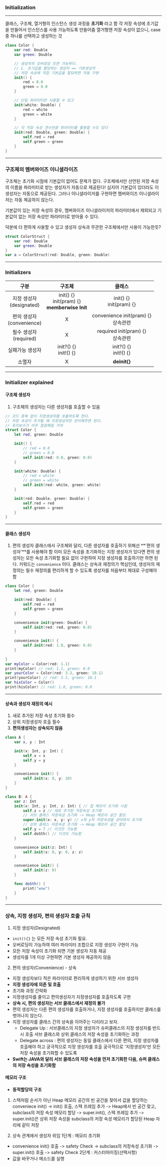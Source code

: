 ### Initialization
---

클래스, 구조체, 열거형의 인스턴스 생성 과정을 **초기화** 라고 함
각 저장 속성에 초기값을 만들어서 인스턴스를 사용 가능하도록 만들어줌
열거형엔 저장 속성이 없으니, case 중 하나를 선택하고 생성하는 것

```swift
class Color {
    var red: Double
    var green: Double

    // 생성자의 오버로딩 또한 가능하다.
    // 1. 초기값을 할당하는 생성자 == 기본생성자
    // 저장 속성에 직접 기본값을 할당하면 자동 구현
    init() {
        red = 0.0
        green = 0.0
    }

    // 단일 파라미터만 사용할 수 있고
    init(white: Double) {
        red = white
        green = white
    }

    // 각 저장 속성 갯수만큼 파라미터를 활용할 수도 있다
    init(red: Double, green: Double) {
        self.red = red
        self.green = green
    }
}
```
---

### 구조체의 멤버와이즈 이니셜라이즈

구조체는 초기화 시점에 기본값이 없어도 문제가 없다.
구조체에서만 선언된 저장 속성의 이름을 파라미터로 받는 생성자가 자동으로 제공된다!
심지어 기본값이 있더라도 이 생성자는 자동으로 제공된다.
그러나 이니셜라이저를 구현하면 멤버와이즈 이니셜라이저는 자동 제공하지 않는다.

기본값이 있는 저장 속성의 경우, 멤버와이즈 이니셜라이저의 파라미터에서 제외되고
기본값이 없는 저장 속성만 파라미터로 받아올 수 있다.

덕분에 더 편하게 사용할 수 있고 생성자 상속과 무관한 구조체에서만 사용이 가능한듯?


```swift
struct ColorStruct {
    var red: Double
    var green: Double
}
var a = ColorStruct(red: Double, green: Double)

```
---

### Initializers

|구분|구조체|클래스|
|:---:|:---:|:---:|
|지정 생성자<br>(designated)|init() {} <br> init(pram) {} <br> **memberwise Init**|init() {} <br> init(pram) {}|
|편의 생성자<br>(convenience)|X|convenience init(pram) {} <br> 상속관련|
|필수 생성자<br>(required)|X|required init(pram) {} <br> 상속관련|
|실패가능 생성자|init?() {} <br> init!() {}|init?() {} <br> init!() {}|
|소멸자|X|**deinit{}**|
---

### Initializer explained
#### 구조체 생성자

1. 구조체의 생성자는 다른 생성자를 호출할 수 있음
```swift
// 코드 중복 없이 지정생성자를 호출하도록 한다.
// 저장 속성이 추가될 때 지정생성자만 관리해주면 된다.
// 유지보수가 아주 깔끔해질 거야
struct Color {
    let red, green: Double

    init() {
        // red = 0.0
        // green = 0.0
        self.init(red: 0.0, green: 0.0)
    }

    init(white: Double) {
        // red = white
        // green = white
        self.init(red: white, green: white)
    }

    init(red: Double, green: Double) {
        self.red = red
        self.green = green
    }
}
```
---
#### 클래스 생성자
1. 편의 생성자
클래스에서 구조체와 달리, 다른 생성자를 호출하기 위해선 **'편의 생성자'**를 사용해야 함
이미 모든 속성을 초기화하는 지정 생성자가 있다면 편의 생성자는 모든 속성 초기화할 필요 없이 구현하여 지정 생성자를 호출하기만 하면 된다.
키워드는 `convenience` 이다.
클래스는 상속과 재정의가 핵심인데, 생성자의 재정의는 필수
재정의를 편리하게 할 수 있도록 생성자를 처음부터 제대로 구성해야 함

```swift 
class Color {
    let red, green: Double

    init(red: Double) {
        self.red = red
        self.green = green
    }

    convenience init(green: Double) {
        self.init(red: red, green: 0.0)
    }

    convenience init() {
        self.init(red: 1.0, green: 0.0)
    }
    
}
var myColor = Color(red: 1.1)
print(myColor) // red: 1.1, green: 0.0
var yourColor = Color(red: 3.3, green: 10.1)
print(yourColor) // red: 3.3, green: 10.1
var hisColor = Color()
print(hisColor) // red: 1.0, green: 0.0
```
---
#### 상속과 생성자 재정의 예시
1. 새로 추가된 저장 속성 초기화 필수
2. 상위 지정생성자 호출 필수
3. **편의생성자는 상속되지 않음**

```swift
class A {
    var x, y : Int

    init(x: Int, y: Int) {
        self.x = x
        self.y = y
    }

    convenience init() {
        self.init(x: 0, y: 10)
    }
}

class B: A {
    var z: Int
    init(x: Int, y: Int, z: Int) { // 힙 메모리 초기화 시점
        self.z = z // 새로 추가된 저장속성 초기화
        // 서브 클래스 저장속성 초기화 -> Heap 메모리 공간 할당
        super.init(x: x, y: y) // x와 y의 저장속성을 긁어와서 초기화
        // 상위 클래스 저장속성 초기화 -> Heap 메모리 공간 할당
        self.y = 7 // 이것은 가능함
        self.doSth() // 이것도 가능함
    }

    convenience init(z: Int) {
        self.init(x: 0, y: 0, z: z)
    }

    convenience init() {
        self.init(z: 0)
    }

    func doSth() {
        print("wow")
    }
}
```
---
### 상속, 지정 생성자, 편의 생성자 호출 규칙
1. 지정 생성자(Designated)
- `init(){}` 는 모든 저장 속성 초기화 필요.
- 오버로딩이 가능하여 여러 파라미터 조합으로 지정 생성자 구현이 가능
- 모든 저장 속성이 초기화 되면 기본 생성자 자동 제공
- 생성자를 1개 이상 구현하면 기본 생성자 제공하지 않음

2. 편의 생성자(Convenience) - 상속
- 지정 생성자보다 적은 파라미터로 편리하게 생성하기 위한 서브 생성자
- **지정 생성자에 의존 및 호출**
- 초기화 과정 간략화
- 지정생성자를 줄이고 편의생성자가 지정생성자를 호출하도록 구현
- **상속 시, 편의 생성자는 서브 클래스에서 재정의 불가**
- 편의 생성자는 다른 편의 생성자를 호출하거나, 지정 생성자를 호출하지만 클래스를 벗어나지 않는다.
- 지정 생성자를 클래스 간의 상속을 이어주는 다리라고 보자.
    + Delegate Up : 서브클래스의 지정 생성자가 슈퍼클래스의 지정 생성자를 반드시 호출
      서브 클래스와 상위 클래스의 저장 속성을 초기화하는 과정
    + Delegate across : 편의 생성자는 동일 클래스에서 다른 편의, 지정 생성자를 호출해야 하고 궁극적으로 지정 생성자를 호출
      궁극적으로 '지정생성자'만 모든 저장 속성을 초기화할 수 있도록
- **Swift는 JAVA와 달리 서브 클래스의 저장 속성을 먼저 초기화한 다음, 슈퍼 클래스의 저장 속성을 초기화함**

#### 메모리 구조
- **동적할당의 구조**
1. 스택처럼 순서가 아닌 Heap 메모리 공간의 빈 공간을 찾아서 값을 할당하는 
conveniece init() -> init() 호출, 스택 프레임 추가 -> Heap에서 빈 공간 찾고, subclass의 저장 속성 메모리 할당 -> super.init(), 스택 프레임 추가 -> super.init()은 상위 저장 속성을 subclass의 저장 속성 메모리가 할당된 Heap 자리에 같이 저장

2. 상속 관계에서 생성자 위임
1단계 : 메모리 초기화
- convenience init() 호출 -> safety Check -> subclass의 저장속성 초기화 -> super.init() 호출 -> safety Check
2단계 : 커스터마이징(선택사항)
- 값을 바꾸거나 메소드를 실행